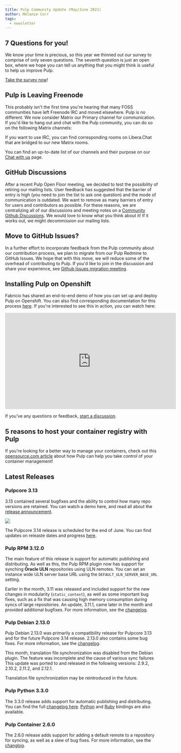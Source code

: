 ```yaml
---
title: Pulp Community Update (May/June 2021)
author: Melanie Corr
tags:
  - newsletter
---
```


## 7 Questions for you!

We know your time is precious, so this year we thinned out our survey to comprise of only seven questions. The seventh question is just an open box, where we hope you can tell us anything that you might think is useful to help us improve Pulp.

[Take the survey now](https://forms.gle/r7qrbgE8RsxjdmCT8)!

## Pulp is Leaving Freenode

This probably isn't the first time you're hearing that many FOSS communities have left Freenode IRC and moved elsewhere. Pulp is no different. We now consider Matrix our Primary channel for communication. If you'd like to hang out and chat with the Pulp community, you can do so on the following Matrix channels:

If you want to use IRC, you can find corresponding rooms on Libera.Chat that are bridged to our new Matrix rooms.

You can find an up-to-date list of our channels and their purpose on our [Chat with us](/help/chat-with-us) page.

## GitHub Discussions

After a recent Pulp Open Floor meeting, we decided to test the possibility of retiring our mailing lists. User feedback has suggested that the barrier of entry is high (you need to join the list to ask one question) and the mode of communication is outdated. We want to remove as many barriers of entry for users and contributors as possible. For these reasons, we are centralizing all of our discussions and meeting notes on a [Community Github Discussions](https://github.com/pulp/community/discussions). We would love to know what you think about it! If it works out, we might decommission our mailing lists.

## Move to GitHub Issues?

In a further effort to incorporate feedback from the Pulp community about our contribution process, we plan to migrate from our Pulp Redmine to GitHub Issues. We hope that with this move, we will reduce some of the overhead of contributing to Pulp. If you'd like to join in the discussion and share your experience, see [Github Issues migration meeting](https://github.com/pulp/community/discussions/9).

## Installing Pulp on Openshift

Fabricio has shared an end-to-end demo of how you can set up and deploy Pulp on Openshift. You can also find corresponding documentation for this process [here](https://pulp-operator.readthedocs.io/en/latest/). If you're interested to see this in action, you can watch here:

<iframe width="560" height="315" src="https://www.youtube.com/embed/quUdQ1j56I4" title="YouTube video player" frameborder="0" allow="accelerometer; autoplay; clipboard-write; encrypted-media; gyroscope; picture-in-picture" allowfullscreen></iframe>

If you've any questions or feedback, [start a discussion](https://github.com/pulp/community/discussions).

## 5 reasons to host your container registry with Pulp

If you're looking for a better way to manage your containers, check out this [opensource.com article](https://opensource.com/article/21/5/container-management-pulp) about how Pulp can help you take control of your container management!

## Latest Releases

### Pulpcore 3.13

3.13 contained several bugfixes and the ability to control how many repo versions are retained. You can watch a demo here, and read all about the [release announcement](https://pulpproject.org/2021/05/24/pulpcore-3.13-is-generally-available/).

<a href="https://asciinema.org/a/412393" target="_blank"><img src="https://asciinema.org/a/412393.svg" /></a>

The Pulpcore 3.14 release is scheduled for the end of June. You can find updates on releaste dates and progress [here](https://github.com/pulp/community/discussions/22).

### Pulp RPM 3.12.0

The main feature of this release is support for automatic publishing and distributing. As well as this, the Pulp RPM plugin now has support for synching **Oracle ULN** repositories using ULN remotes. You can set an instance wide ULN server base URL using the `DEFAULT_ULN_SERVER_BASE_URL` setting.  

Earlier in the month, 3.11 was released and included support for the new changes in modularity (`static_context`), as well as some important bug fixes, such as a fix that was causing high memory consumption during syncs of large repositories. An update, 3.11.1, came later in the month and provided additional bugfixes. For more information, see the [changelog](https://docs.pulpproject.org/pulp_rpm/en/3.11.1/changes.html#id1).

### Pulp Debian 2.13.0

Pulp Debian 2.13.0 was primarily a compatibility release for Pulpcore 3.13 and for the future Pulpcore 3.14 release. 2.13.0 also contains some bug fixes. For more information, see the [changelog](https://docs.pulpproject.org/pulp_deb/changes.html#id2).

This month, translation file synchronization was disabled from the Debian plugin. The feature was incomplete and the cause of various sync failures  This update was ported to and released in the following versions: 2.9.2, 2.10.2, 2.11.2, and 2.12.1.

Translation file synchronization may be reintroduced in the future.

### Pulp Python 3.3.0

The 3.3.0 release adds support for automatic publishing and distributing. You can find the full [changelog here](https://pulp-python.readthedocs.io/en/latest/changes.html). [Python](https://pypi.org/project/pulp-python-client/3.3.0/) and [Ruby](https://rubygems.org/gems/pulp_python_client/versions/3.3.0) bindings are also available.

### Pulp Container 2.6.0

The 2.6.0 release adds support for adding a default remote to a repository for syncing, as well as a slew of bug fixes. For more information, see the [changlog](https://docs.pulpproject.org/pulp_container/en/2.6.0/changes.html).
